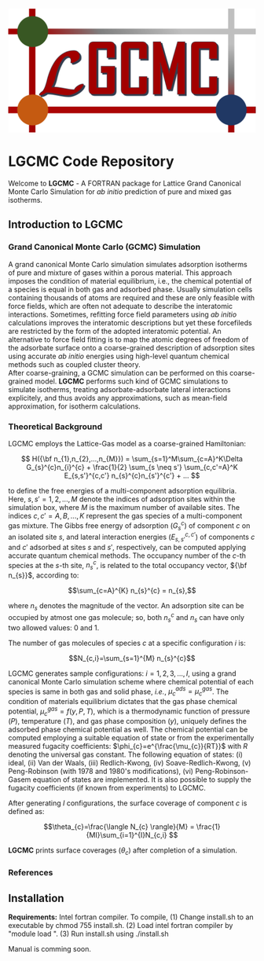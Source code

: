 ![image](LGCMC-logo.png)

# LGCMC Code Repository

Welcome to **LGCMC** - A FORTRAN package for Lattice Grand Canonical Monte Carlo Simulation for *ab initio* prediction of pure and mixed gas isotherms.

## Introduction to LGCMC

### Grand Canonical Monte Carlo (GCMC) Simulation 
A grand canonical Monte Carlo simulation simulates adsorption isotherms of pure 
and mixture of gases within a porous material. 
This approach imposes the condition of material equilibrium, i.e., the chemical 
potential of a species is equal in both gas and adsorbed phase. 
Usually simulation cells containing thousands of atoms are required and 
these are only feasible with force fields, which are often not adequate 
to describe the interatomic interactions. 
Sometimes, refitting force field parameters using *ab initio* calculations 
improves the interatomic descriptions but yet these forcefileds are restricted
by the form of the adopted interatomic potential.
An alternative to force field fitting is to map the atomic degrees of
freedom of the adsorbate surface onto a coarse-grained description of 
adsorption sites using accurate *ab initio* energies using high-level quantum
chemical methods such as coupled cluster theory.  
After coarse-graining, a GCMC simulation can be performed on
this coarse-grained model. **LGCMC** performs such kind of GCMC simulations
to simulate isotherms, treating adsorbate-adsorbate lateral interactions 
explicitely, and thus avoids any approximations, 
such as mean-field approximation, for isotherm calculations.     

### Theoretical Background 

LGCMC employs the Lattice-Gas model as a coarse-grained Hamiltonian:

```math
 H({\bf n_{1},n_{2},...,n_{M}}) = \sum_{s=1}^M\sum_{c=A}^K\Delta G_{s}^{c}n_{i}^{c} + 
 \frac{1}{2} \sum_{s \neq s'} \sum_{c,c'=A}^K E_{s,s'}^{c,c'} 
n_{s}^{c}n_{s'}^{c'} + ... 
```
to define the free energies of a multi-component adsorption equilibria. 
Here, $s,s'=1,2,...,M$ denote the indices of adsorption sites within the 
simulation box, where $M$ is the maximum number of available sites. 
The indices $c,c'=A,B,...,K$ represent the gas species of a multi-component gas 
mixture. The Gibbs free energy of adsorption $(G_{s}^{c})$ of component $c$ 
on an isolated site $s$, and lateral interaction energies ($E_{s,s'}^{c,c'}$) 
of components $c$ and $c'$ adsorbed at sites $s$ and $s'$, respectively, 
can be computed applying accurate quantum chemical methods. The occupancy number
of the $c$-th species at the $s$-th site, $n_{s}^{c}$, is related to the 
total occupancy vector, ${\bf n_{s}}$, according to:

```math
\sum_{c=A}^{K} n_{s}^{c} = n_{s},
```
where $n_{s}$ denotes the magnitude of the vector.
An adsorption site can be occupied by atmost one gas molecule; so, both 
$n_{s}^{c}$ and $n_{s}$ can have only two allowed values: 0 and 1.  

The number of gas molecules of species $c$ at a specific configuration $i$ is:
```math
N_{c,i}=\sum_{s=1}^{M} n_{s}^{c}
``` 
LGCMC generates sample configurations: $i=1,2,3,...,I$, using a grand canonical 
Monte Carlo simulation scheme where chemical potential of each species is same in both gas and solid phase, *i.e.*, $\mu_{c}^{ads} = \mu_{c}^{gas}$. 
The condition of materials equilibrium dictates that the gas phase chemical 
potential, $\mu_{c}^{gas} = f(y,P,T)$, which is a thermodynamic function 
of pressure $(P)$, temperature $(T)$, and gas phase composition $(y)$, 
uniquely defines the adsorbed phase chemical potential as well. 
The chemical potential can be computed employing a suitable equation of state or
from the experimentally measured fugacity coefficients: 
$\phi_{c}=e^{\frac{\mu_{c}}{RT}}$ with $R$ denoting the universal gas constant.  The following equation of states: (i) ideal, (ii) Van der Waals, (iii) Redlich-Kwong, (iv) Soave-Redlich-Kwong, (v) Peng-Robinson (with 1978 and 1980's 
modifications), (vi) Peng-Robinson-Gasem equation of states are implemented. 
It is also possible to supply the fugacity coefficients (if known from
 experiments) to LGCMC.

After generating $I$ configurations, the surface coverage of component $c$ is 
defined as:
```math
\theta_{c}=\frac{\langle N_{c} \rangle}{M} = \frac{1}{MI}\sum_{i=1}^{I}N_{c,i} 
``` 
**LGCMC** prints surface coverages $(\theta_{c})$ after completion of a simulation. 
 
### References


## Installation
**Requirements:** Intel fortran compiler.
To compile,
(1) Change install.sh to an executable by chmod 755 install.sh.
(2) Load intel fortran compiler by "module load <compiler version>".
(3) Run install.sh using ./install.sh

Manual is comming soon.
